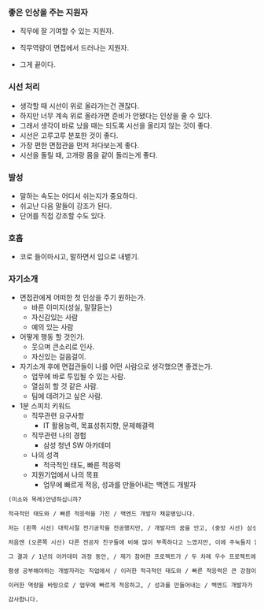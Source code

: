 ### 좋은 인상을 주는 지원자

- 직무에 잘 기여할 수 있는 지원자.

- 직무역량이 면접에서 드러나는 지원자. 
- 그게 끝이다.



### 시선 처리

- 생각할 때 시선이 위로 올라가는건 괜찮다.
- 하지만 너무 계속 위로 올라가면 준비가 안됐다는 인상을 줄 수 있다.
- 그래서 생각이 바로 났을 때는 되도록 시선을 올리지 않는 것이 좋다.
- 시선은 고루고루 분포한 것이 좋다.
- 가장 편한 면접관을 먼저 처다보는게 좋다.
- 시선을 돌릴 때, 고개랑 몸을 같이 돌리는게 좋다.



### 발성

- 말하는 속도는 어디서 쉬는지가 중요하다.
- 쉬고난 다음 말들이 강조가 된다.
- 단어를 직접 강조할 수도 있다.



### 호흡

- 코로 들이마시고, 말하면서 입으로 내뱉기.



### 자기소개

- 면접관에게 어떠한 첫 인상을 주기 원하는가.
  - 바른 이미지(성실, 말잘듣는)
  - 자신감있는 사람
  - 예의 있는 사람
- 어떻게 행동 할 것인가.
  - 웃으며 큰소리로 인사.
  - 자신있는 걸음걸이.
- 자기소개 후에 면접관들이 나를 어떤 사람으로 생각했으면 좋겠는가.
  - 업무에 바로 투입될 수 있는 사람.
  - 열심히 할 것 같은 사람.
  - 팀에 데려가고 싶은 사람.
- 1분 스피치 키워드
  - 직무관련 요구사항
    - IT 활용능력, 목표성취지향, 문제해결력
  - 직무관련 나의 경험
    - 삼성 청년 SW 아카데미
  - 나의 성격
    - 적극적인 태도, 빠른 적응력
  - 지원기업에서 나의 목표
    - 업무에 빠르게 적응, 성과를 만들어내는 백엔드 개발자

```reStructuredText
(미소와 목례)안녕하십니까?

적극적인 태도와 / 빠른 적응력을 가진 / 백엔드 개발자 채윤병입니다.

저는 (왼쪽 시선) 대학시절 전기공학을 전공했지만, / 개발자의 꿈을 안고, (중앙 시선) 삼성 청년 SW 아카데미를 통해 SW 개발 역량을 쌓았습니다.

처음엔 (오른쪽 시선) 다른 전공자 친구들에 비해 많이 부족하다고 느꼈지만, 이에 주눅들지 않고, (중앙 시선) 누구보다 적극적으로 수업과 프로젝트에 임했습니다.

그 결과 / 1년의 아카데미 과정 동안, / 제가 참여한 프로젝트가 / 두 차례 우수 프로젝트에 선정되는 값진 결과를 얻을 수 있었습니다.

평생 공부해야하는 개발자라는 직업에서 / 이러한 적극적인 태도와 / 빠른 적응력은 큰 강점이라고 생각합니다.

이러한 역량을 바탕으로 / 업무에 빠르게 적응하고, / 성과를 만들어내는 / 백엔드 개발자가 되도록 하겠습니다.

감사합니다.
```